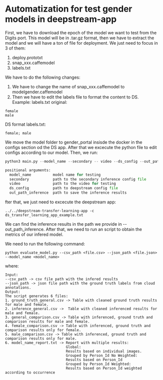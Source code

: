 # Automatization for test gender models in deepstream-app

First, we have to download the epoch of the model we want to test from the Digits port.
This model will be in .tar.gz format, then we have to extract the model and we will have
a ton of file for deployment. We just need to focus in 3 of them:

1. deploy.prototxt
2. snap_xxx.caffemodel
3. labels.txt

We have to do the following changes:
1. We have to change the name of snap_xxx.caffemodel to modelgender.caffemodel
2. Then we have to edit the labels file to format the content to DS. Example:
labels.txt original:
```
female
male
```
DS format labels.txt:
```
female; male
```

We move the model folder to gender_portal insisde the docker in the configs section od the DS app.
After that we excecute the python file to edit configs according to our model. Then, we run:

```python
python3 main.py --model_name --secondary -- video --ds_config --out_path_inference

positional arguments:
  model_name          model name for testing
  secondary           path to the secondary inference config file
  video               path to the video for testing
  ds_config           path to deepstream config file
  out_path_inference  path to save the inference results
```

fter that, we just need to excecute the deepstream app:

```
../../deepstream-transfer-learning-app -c ds_transfer_learning_app_example.txt
```
We can find the inference results in the path we provide in --out_path_inference. After that, we need
to run an script to obtain the metrics of our infered model.

We need to run the following command:
```
python evaluate_model.py --csv_path <file.csv> --json_path <file.json> --model_name <model_name>
```
where:
```
Input:
--csv_path -> csv file path with the infered results
--json_path -> json file path with the ground truth labels from cloud annotations.
Output:
The script generates 6 files:
1. ground_truth_general.csv -> Table with cleaned ground truth results for male and female.
2. inference_general.csv ->  Table with cleaned inferenced results for male and female.
3. general_comparison.csv -> Table with inferenced, ground truth and comparison results for male and female.
4. female_comparison.csv -> Table with inferenced, ground truth and comparison results only for female. 
5. male_comparison.csv -> Table with inferenced, ground truth and comparison results only for male.
6. model_name_report.txt -> Report with multiple results:
                            Global:
                            Results based on individual images.
                            Grouped by Person_Id No Weighted:
                            Results based on Person_Id
                            Grouped by Person_Id Weighted:
                            Results based on Person_Id weighted according to occurrence
```
